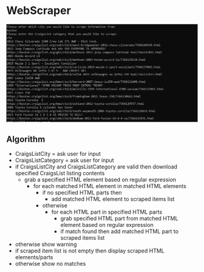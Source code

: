 # WebScraper

<img src="./screenshot.png" />

## Algorithm

- CraigsListCity = ask user for input
- CraigsListCategory = ask user for input
- if CraigsListCity and CraigsListCategory are valid then download specified CraigsList listing contents
  - grab a specified HTML element based on regular expression
    - for each matched HTML element in matched HTML elements
      - if no specified HTML parts then
        - add matched HTML element to scraped items list
      - otherwise
        - for each HTML part in specified HTML parts
          - grab specified HTML part from matched HTML element based on regular expression
          - if match found then add matched HTML part to scraped items list
- otherwise show warning
- if scraped item list is not empty then display scraped HTML elements/parts
- otherwise show no matches
